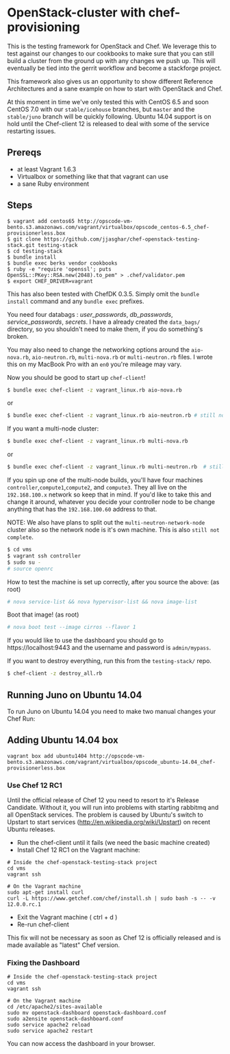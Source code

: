 # OpenStack-cluster with chef-provisioning

This is the testing framework for OpenStack and Chef. We leverage this to test against our changes to our cookbooks to make sure
that you can still build a cluster from the ground up with any changes we push up. This will eventually be tied into the gerrit workflow
and become a stackforge project.

This framework also gives us an opportunity to show different Reference Architectures and a sane example on how to start with OpenStack and Chef.

At this moment in time we've only tested this with CentOS 6.5 and soon CentOS 7.0 with our `stable/icehouse` branches, but `master` and the `stable/juno`
branch will be quickly following. Ubuntu 14.04 support is on hold until the Chef-client 12 is released to deal with some of the
service restarting issues.

## Prereqs

- at least Vagrant 1.6.3
- Virtualbox or something like that that vagrant can use
- a sane Ruby environment

## Steps

```shell
$ vagrant add centos65 http://opscode-vm-bento.s3.amazonaws.com/vagrant/virtualbox/opscode_centos-6.5_chef-provisionerless.box
$ git clone https://github.com/jjasghar/chef-openstack-testing-stack.git testing-stack
$ cd testing-stack
$ bundle install
$ bundle exec berks vendor cookbooks
$ ruby -e "require 'openssl'; puts OpenSSL::PKey::RSA.new(2048).to_pem" > .chef/validator.pem
$ export CHEF_DRIVER=vagrant
```
This has also been tested with ChefDK 0.3.5. Simply omit the `bundle install` command and any `bundle exec` prefixes.

You need four databags : *user_passwords*, *db_passwords*, *service_passwords*, *secrets*. I have a already created
the `data_bags/` directory, so you shouldn't need to make them, if you do something's broken.

You may also need to change the networking options around the `aio-nova.rb`, `aio-neutron.rb`, `multi-nova.rb` or `multi-neutron.rb` files. I wrote this on
my MacBook Pro with an `en0` you're mileage may vary.

Now you should be good to start up `chef-client`!

```bash
$ bundle exec chef-client -z vagrant_linux.rb aio-nova.rb
```
or
```bash
$ bundle exec chef-client -z vagrant_linux.rb aio-neutron.rb # still not complete
```
If you want a multi-node cluster:
```bash
$ bundle exec chef-client -z vagrant_linux.rb multi-nova.rb
```
or
```bash
$ bundle exec chef-client -z vagrant_linux.rb multi-neutron.rb  # still not complete
```
If you spin up one of the multi-node builds, you'll have four machines `controller`,`compute1`,`compute2`, and `compute3`. They all live on the
`192.168.100.x` network so keep that in mind. If you'd like to take this and change it around, whatever you decide your controller
node to be change anything that has the `192.168.100.60` address to that.

NOTE: We also have plans to split out the `multi-neutron-network-node` cluster also so the network node is it's own machine.
This is also `still not complete`.

```bash
$ cd vms
$ vagrant ssh controller
$ sudo su -
# source openrc
```

How to test the machine is set up correctly, after you source the above: (as root)

```bash
# nova service-list && nova hypervisor-list && nova image-list
```

Boot that image! (as root)

```bash
# nova boot test --image cirros --flavor 1
```

If you would like to use the dashboard you should go to https://localhost:9443 and the username and password is `admin/mypass`.

If you want to destroy everything, run this from the `testing-stack/` repo.

```bash
$ chef-client -z destroy_all.rb
```

## Running Juno on Ubuntu 14.04

To run Juno on Ubuntu 14.04 you need to make two manual changes your Chef Run:

## Adding Ubuntu 14.04 box

```
vagrant box add ubuntu1404 http://opscode-vm-bento.s3.amazonaws.com/vagrant/virtualbox/opscode_ubuntu-14.04_chef-provisionerless.box
```

### Use Chef 12 RC1

Until the official release of Chef 12 you need to resort to it's Release Candidate. Without it, you will run into problems with starting rabbitmq and all OpenStack services. The problem is caused by Ubuntu's switch to Upstart to start services (http://en.wikipedia.org/wiki/Upstart) on recent Ubuntu releases.

* Run the chef-client until it fails (we need the basic machine created)
* Install Chef 12 RC1 on the Vagrant machine:

```
# Inside the chef-openstack-testing-stack project
cd vms
vagrant ssh

# On the Vagrant machine
sudo apt-get install curl
curl -L https://www.getchef.com/chef/install.sh | sudo bash -s -- -v 12.0.0.rc.1
```

* Exit the Vagrant machine ( ctrl + d )
* Re-run chef-client

This fix will not be necessary as soon as Chef 12 is officially released and is made available as "latest" Chef version.

### Fixing the Dashboard 

```
# Inside the chef-openstack-testing-stack project
cd vms
vagrant ssh

# On the Vagrant machine
cd /etc/apache2/sites-available
sudo mv openstack-dashboard openstack-dashboard.conf
sudo a2ensite openstack-dashboard.conf
sudo service apache2 reload
sudo service apache2 restart
```

You can now access the dashboard in your browser.
